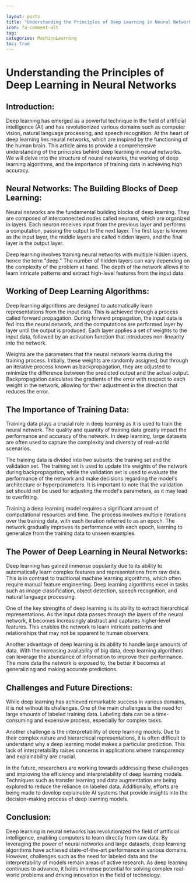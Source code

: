 ```yaml
---

layout: posts
title: "Understanding the Principles of Deep Learning in Neural Networks"
icon: fa-comment-alt
tag:      
categories: MachineLearning
toc: true
---
```




# Understanding the Principles of Deep Learning in Neural Networks

## Introduction:

Deep learning has emerged as a powerful technique in the field of artificial intelligence (AI) and has revolutionized various domains such as computer vision, natural language processing, and speech recognition. At the heart of deep learning lies neural networks, which are inspired by the functioning of the human brain. This article aims to provide a comprehensive understanding of the principles behind deep learning in neural networks. We will delve into the structure of neural networks, the working of deep learning algorithms, and the importance of training data in achieving high accuracy.

## Neural Networks: The Building Blocks of Deep Learning:

Neural networks are the fundamental building blocks of deep learning. They are composed of interconnected nodes called neurons, which are organized in layers. Each neuron receives input from the previous layer and performs a computation, passing the output to the next layer. The first layer is known as the input layer, the middle layers are called hidden layers, and the final layer is the output layer.

Deep learning involves training neural networks with multiple hidden layers, hence the term "deep." The number of hidden layers can vary depending on the complexity of the problem at hand. The depth of the network allows it to learn intricate patterns and extract high-level features from the input data.

## Working of Deep Learning Algorithms:

Deep learning algorithms are designed to automatically learn representations from the input data. This is achieved through a process called forward propagation. During forward propagation, the input data is fed into the neural network, and the computations are performed layer by layer until the output is produced. Each layer applies a set of weights to the input data, followed by an activation function that introduces non-linearity into the network.

Weights are the parameters that the neural network learns during the training process. Initially, these weights are randomly assigned, but through an iterative process known as backpropagation, they are adjusted to minimize the difference between the predicted output and the actual output. Backpropagation calculates the gradients of the error with respect to each weight in the network, allowing for their adjustment in the direction that reduces the error.

## The Importance of Training Data:

Training data plays a crucial role in deep learning as it is used to train the neural network. The quality and quantity of training data greatly impact the performance and accuracy of the network. In deep learning, large datasets are often used to capture the complexity and diversity of real-world scenarios.

The training data is divided into two subsets: the training set and the validation set. The training set is used to update the weights of the network during backpropagation, while the validation set is used to evaluate the performance of the network and make decisions regarding the model's architecture or hyperparameters. It is important to note that the validation set should not be used for adjusting the model's parameters, as it may lead to overfitting.

Training a deep learning model requires a significant amount of computational resources and time. The process involves multiple iterations over the training data, with each iteration referred to as an epoch. The network gradually improves its performance with each epoch, learning to generalize from the training data to unseen examples.

## The Power of Deep Learning in Neural Networks:

Deep learning has gained immense popularity due to its ability to automatically learn complex features and representations from raw data. This is in contrast to traditional machine learning algorithms, which often require manual feature engineering. Deep learning algorithms excel in tasks such as image classification, object detection, speech recognition, and natural language processing.

One of the key strengths of deep learning is its ability to extract hierarchical representations. As the input data passes through the layers of the neural network, it becomes increasingly abstract and captures higher-level features. This enables the network to learn intricate patterns and relationships that may not be apparent to human observers.

Another advantage of deep learning is its ability to handle large amounts of data. With the increasing availability of big data, deep learning algorithms can leverage the abundance of information to improve their performance. The more data the network is exposed to, the better it becomes at generalizing and making accurate predictions.

## Challenges and Future Directions:

While deep learning has achieved remarkable success in various domains, it is not without its challenges. One of the main challenges is the need for large amounts of labeled training data. Labeling data can be a time-consuming and expensive process, especially for complex tasks.

Another challenge is the interpretability of deep learning models. Due to their complex nature and hierarchical representations, it is often difficult to understand why a deep learning model makes a particular prediction. This lack of interpretability raises concerns in applications where transparency and explainability are crucial.

In the future, researchers are working towards addressing these challenges and improving the efficiency and interpretability of deep learning models. Techniques such as transfer learning and data augmentation are being explored to reduce the reliance on labeled data. Additionally, efforts are being made to develop explainable AI systems that provide insights into the decision-making process of deep learning models.

## Conclusion:

Deep learning in neural networks has revolutionized the field of artificial intelligence, enabling computers to learn directly from raw data. By leveraging the power of neural networks and large datasets, deep learning algorithms have achieved state-of-the-art performance in various domains. However, challenges such as the need for labeled data and the interpretability of models remain areas of active research. As deep learning continues to advance, it holds immense potential for solving complex real-world problems and driving innovation in the field of technology.